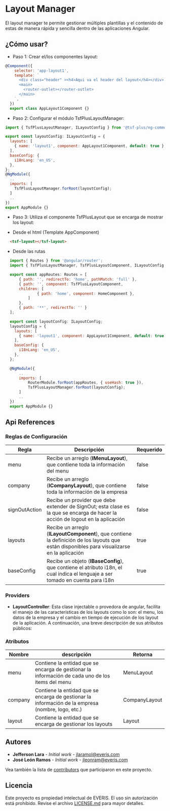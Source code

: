 # Layout Manager
El layout manager te permite gestionar múltiples plantillas y el contenido de estas de manera rápida y sencilla dentro de las aplicaciones Angular.

## ¿Cómo usar?

* Paso 1: Crear el/los componentes layout:

```javascript
@Component({
    selector: 'app-layout1',
    template: `
      <div class="header" ><h4>Aqui va el header del layout</h4></div>
      <main>
        <router-outlet></router-outlet>
      </main>
    `,
  })
  export class AppLayout1Component {}

```
* Paso 2: Configurar el módulo TsfPlusLayoutManager:

```javascript
import { TsfPlusLayoutManager, ILayoutConfig } from '@tsf-plus/ng-commons/layout';

export const layoutConfig: ILayoutConfig = {
  layouts: [
    { name: 'layout1', component: AppLayout1Component, default: true },
  ],
  baseConfig: {
    i18nLang: 'en_US',
  },
};
@NgModule({
  ..
  imports: [
    TsfPlusLayoutManager.forRoot(layoutConfig);
  ]
  ..
})
export AppModule {}
```
* Paso 3: Utiliza el componente TsfPlusLayout que se encarga de mostrar los layout:

- Desde el html (Template AppComponent)
```html
  <tsf-layout></tsf-layout>
```

- Desde las rutas
```javascript
  import { Routes } from '@angular/router';
  import { TsfPlusLayoutManager, TsfPlusLayoutComponent, ILayoutConfig } from '@tsf-plus/ng-commons/layout';

  export const appRoutes: Routes = [
      { path: '', redirectTo: 'home', pathMatch: 'full' },
      { path: '', component: TsfPlusLayoutComponent,
      children: [
              { path: 'home', component: HomeComponent },
          ]
      },
      { path: '**', redirectTo: '' }
  ];

  export const layoutConfig: ILayoutConfig;
  layoutConfig = {
    layouts: [
      { name: 'layout1', component: AppLayout1Component, default: true },
    ],
    baseConfig: {
      i18nLang: 'en_US',
    },
  };

  @NgModule({
      ..
      imports: [
          RouterModule.forRoot(appRoutes, { useHash: true }),
          TsfPlusLayoutManager.forRoot(layoutConfig);
      ]
      ..
  })
  export AppModule {}
  ```

## Api References

### Reglas de Configuración

| Regla  | Descripción | Requerido |
|--------|-------------| ----------|
| menu   | Recibe un arreglo (**IMenuLayout**), que contiene toda la información del menu | false |
| company | Recibe un arreglo (**ICompanyLayout**), que contiene toda la información de la empresa |false|
| signOutAction | Recibe un provider que debe extender de SignOut; esta clase es la que se encarga de hacer la acción de logout en la aplicación | false |
| layouts | Recibe un arreglo (**ILayoutComponent**), que contiene la definición de los layouts que están disponibles para visualizarse en la aplicación | true |
| baseConfig  | Recibe un objeto (**IBaseConfig**), que contiene el atributo i18n, el cual indica el lenguaje a ser tomado en cuenta para i18n | true |

### Providers

 - **LayoutController**: Esta clase injectable o provedora de angular, facilita el manejo de las características de los layouts como lo son: el menu, los datos de la empresa y el cambio en tiempo de ejecución de los layout de la aplicación. A continuación, una breve descripción de sus atributos públicos:

### Atributos

 | Nombre | descripción | Retorna |
 |--------|-------------|---------|
 | menu  | Contiene la entidad que se encarga de gestionar la información de cada uno de los items del menu | MenuLayout|
 | company| Contiene la entidad que se encarga de gestionar la información de la empresa (nombre, logo, etc.) | CompanyLayout|
 | layout | Contiene la entidad que se encarga de gestionar los layouts | Layout|

## Autores

* **Jefferson Lara** - *Initial work* - [jlaramol@everis.com](jlaramol@everis.com)
* **José León Ramos** - *Initial work* - [jleonram@everis.com](jleonram@everis.com)

Vea también la lista de [contributors]() que participaron en este proyecto.


## Licencia
Este proyecto es propiedad intelectual de EVERIS. El uso sin autorización está prohibido. Revise el archivo [LICENSE.md]() para mayor detalles.
